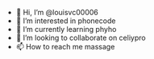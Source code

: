 - 👋 Hi, I’m @louisvc00006
- 👀 I’m interested in phonecode 
- 🌱 I’m currently learning phyho
- 💞️ I’m looking to collaborate on celiypro
- 📫 How to reach me massage 

<!---
louisvc00006/louisvc00006 is a ✨ special ✨ repository because its `README.md` (this file) appears on your GitHub profile.
You can click the Preview link to take a look at your changes.
--->
